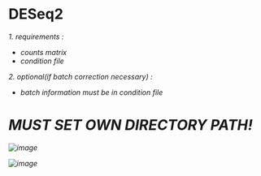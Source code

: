 # DESeq2

<em>1. requirements :
- counts matrix
- condition file 

<em>2. optional(if batch correction necessary) :
- batch information must be in condition file
 

# MUST SET OWN DIRECTORY PATH! 

![image](https://user-images.githubusercontent.com/63722122/120759375-ec260380-c54d-11eb-8543-6d58f1c5beb7.png)
 
![image](https://user-images.githubusercontent.com/63722122/120759089-98b3b580-c54d-11eb-81ad-ff8756d0a010.png)






